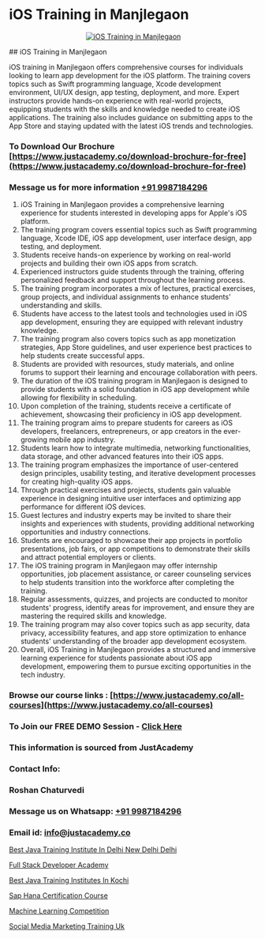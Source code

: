 # iOS Training in Manjlegaon

<p align="center">
  <a href="https://justacademy.co/course-detail/ios-training">
    <img src="https://justacademy.co/storage2/course_image/1676636008_course_image.webp" alt="iOS Training in Manjlegaon">
  </a>
</p>
## iOS Training in Manjlegaon

iOS training in Manjlegaon offers comprehensive courses for individuals looking to learn app development for the iOS platform. The training covers topics such as Swift programming language, Xcode development environment, UI/UX design, app testing, deployment, and more. Expert instructors provide hands-on experience with real-world projects, equipping students with the skills and knowledge needed to create iOS applications. The training also includes guidance on submitting apps to the App Store and staying updated with the latest iOS trends and technologies.
### To Download Our Brochure [https://www.justacademy.co/download-brochure-for-free](https://www.justacademy.co/download-brochure-for-free)
### Message us for more information [+91 9987184296](https://api.whatsapp.com/send?phone=919987184296)
1) iOS Training in Manjlegaon provides a comprehensive learning experience for students interested in developing apps for Apple's iOS platform.
2) The training program covers essential topics such as Swift programming language, Xcode IDE, iOS app development, user interface design, app testing, and deployment.
3) Students receive hands-on experience by working on real-world projects and building their own iOS apps from scratch.
4) Experienced instructors guide students through the training, offering personalized feedback and support throughout the learning process.
5) The training program incorporates a mix of lectures, practical exercises, group projects, and individual assignments to enhance students' understanding and skills.
6) Students have access to the latest tools and technologies used in iOS app development, ensuring they are equipped with relevant industry knowledge.
7) The training program also covers topics such as app monetization strategies, App Store guidelines, and user experience best practices to help students create successful apps.
8) Students are provided with resources, study materials, and online forums to support their learning and encourage collaboration with peers.
9) The duration of the iOS training program in Manjlegaon is designed to provide students with a solid foundation in iOS app development while allowing for flexibility in scheduling.
10) Upon completion of the training, students receive a certificate of achievement, showcasing their proficiency in iOS app development.
11) The training program aims to prepare students for careers as iOS developers, freelancers, entrepreneurs, or app creators in the ever-growing mobile app industry.
12) Students learn how to integrate multimedia, networking functionalities, data storage, and other advanced features into their iOS apps.
13) The training program emphasizes the importance of user-centered design principles, usability testing, and iterative development processes for creating high-quality iOS apps.
14) Through practical exercises and projects, students gain valuable experience in designing intuitive user interfaces and optimizing app performance for different iOS devices.
15) Guest lectures and industry experts may be invited to share their insights and experiences with students, providing additional networking opportunities and industry connections.
16) Students are encouraged to showcase their app projects in portfolio presentations, job fairs, or app competitions to demonstrate their skills and attract potential employers or clients.
17) The iOS training program in Manjlegaon may offer internship opportunities, job placement assistance, or career counseling services to help students transition into the workforce after completing the training.
18) Regular assessments, quizzes, and projects are conducted to monitor students' progress, identify areas for improvement, and ensure they are mastering the required skills and knowledge.
19) The training program may also cover topics such as app security, data privacy, accessibility features, and app store optimization to enhance students' understanding of the broader app development ecosystem.
20) Overall, iOS Training in Manjlegaon provides a structured and immersive learning experience for students passionate about iOS app development, empowering them to pursue exciting opportunities in the tech industry.

### Browse our course links : [https://www.justacademy.co/all-courses](https://www.justacademy.co/all-courses) 
### To Join our FREE DEMO Session - [Click Here](https://www.justacademy.co/register-for-course-demo)


### This information is sourced from JustAcademy
### Contact Info:
### Roshan Chaturvedi
### Message us on Whatsapp: [+91 9987184296](https://api.whatsapp.com/send?phone=919987184296)
### Email id: [info@justacademy.co](mailto:info@justacademy.co)
                
[Best Java Training Institute In Delhi New Delhi Delhi](https://www.linkedin.com/pulse/best-java-training-institute-delhi-new-justacademy-hyderabad-uxxbe?trackingId=l9SKf3WdrKFVas2xSjGgBQ%3D%3D&lipi=urn%3Ali%3Apage%3Ad_flagship3_company_admin%3BvVOqf8C4SxiY2jOCpJpYGg%3D%3D)

[Full Stack Developer Academy](https://www.linkedin.com/pulse/full-stack-developer-academy-justacademy-mumbai-ggrnf/)

[Best Java Training Institutes In Kochi](https://medium.com/@abhidnya.1068/best-java-training-institutes-in-kochi-e79655369382)

[Sap Hana Certification Course](https://medium.com/@ranemanish460/sap-hana-certification-course-b7047f1b599f)

[Machine Learning Competition](https://justacademyin.github.io/justacademy/machine-learning-competition)

[Social Media Marketing Training Uk](https://justacademyin.github.io/justacademy/social-media-marketing-training-uk)

